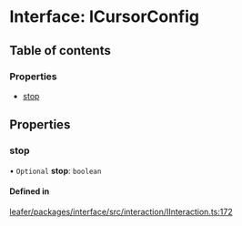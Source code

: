 # Interface: ICursorConfig

## Table of contents

### Properties

- [stop](ICursorConfig.md#stop)

## Properties

### stop

• `Optional` **stop**: `boolean`

#### Defined in

[leafer/packages/interface/src/interaction/IInteraction.ts:172](https://github.com/leaferjs/leafer/blob/27a24ec/packages/interface/src/interaction/IInteraction.ts#L172)
